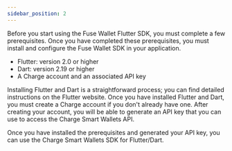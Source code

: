 ```yaml
---
sidebar_position: 2
---
```


Before you start using the Fuse Wallet Flutter SDK, you must complete a few prerequisites. Once you have completed these prerequisites, you must install and configure the Fuse Wallet SDK in your application.

- Flutter: version 2.0 or higher
- Dart: version 2.19 or higher
- A Charge account and an associated API key

Installing Flutter and Dart is a straightforward process; you can find detailed instructions on the Flutter website. Once you have installed Flutter and Dart, you must create a Charge account if you don't already have one. After creating your account, you will be able to generate an API key that you can use to access the Charge Smart Wallets API.

Once you have installed the prerequisites and generated your API key, you can use the Charge Smart Wallets SDK for Flutter/Dart.
